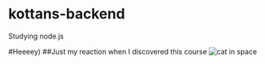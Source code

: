 # kottans-backend
Studying node.js 

#Heeeey) 
##Just my reaction when I discovered this course
![cat in space]()
